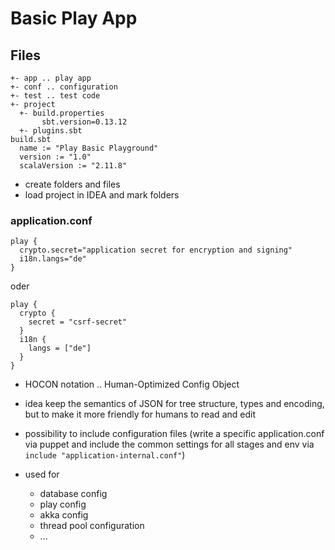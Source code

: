 # Basic Play App
## Files
```
+- app .. play app
+- conf .. configuration
+- test .. test code
+- project
  +- build.properties
       sbt.version=0.13.12
  +- plugins.sbt
build.sbt
  name := "Play Basic Playground"
  version := "1.0"
  scalaVersion := "2.11.8"

```
* create folders and files
* load project in IDEA and mark folders

### application.conf
```
play {
  crypto.secret="application secret for encryption and signing"
  i18n.langs="de"
}
```
oder 
```
play {
  crypto {
    secret = "csrf-secret"
  }
  i18n {
    langs = ["de"]
  }
}
```
* HOCON notation .. Human-Optimized Config Object
* idea keep the semantics of JSON for tree structure, types and encoding, 
  but to make it more friendly for humans to read and edit
* possibility to include configuration files
  (write a specific application.conf via puppet and include the common settings 
  for all stages and env via `include "application-internal.conf"`)
  
* used for
  * database config
  * play config
  * akka config
  * thread pool configuration
  * ...


